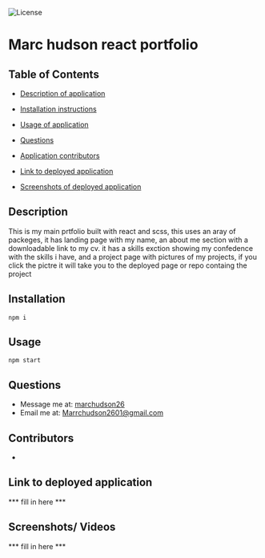 

![License](https://img.shields.io/:License-None-green.svg)
# Marc hudson react portfolio

## Table of Contents
* [Description of application](#description)
* [Installation instructions](#installation)
* [Usage of application](#usage)



* [Questions](#questions)
* [Application contributors](#contributors)
* [Link to deployed application](#link-to-deployed-application)
* [Screenshots of deployed application](#screenshots)


## Description
This is my main prtfolio built with react and scss, this uses an aray of packeges, it has landing page with my name, an about me section with a downloadable link to my cv.
it has a skills exction showing my confedence with the skills i have, and a project page with pictures of my projects, if you click the pictre it will take you to the deployed page or repo containg the project 


## Installation
```
npm i 
```

## Usage
```
npm start
```







## Questions
- Message me at: [marchudson26](https://github.com/marchudson26)
- Email me at: [Marrchudson2601@gmail.com](mailto:Marrchudson2601@gmail.com)

## Contributors
- 

## Link to deployed application
*** fill in here ***

## Screenshots/ Videos
*** fill in here ***
